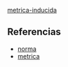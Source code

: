 [metrica-inducida](pdf/metrica-inducida.pdf)

## Referencias
- [norma](./norma.md)
- [metrica](./metrica.md)

